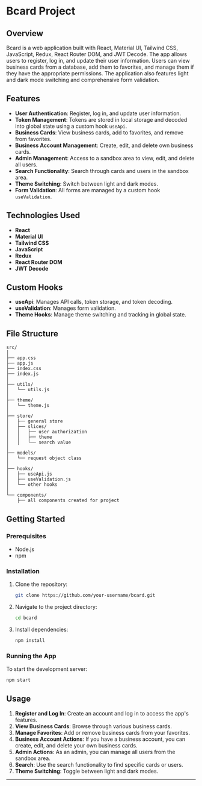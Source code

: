 # Bcard Project

## Overview

Bcard is a web application built with React, Material UI, Tailwind CSS, JavaScript, Redux, React Router DOM, and JWT Decode. The app allows users to register, log in, and update their user information. Users can view business cards from a database, add them to favorites, and manage them if they have the appropriate permissions. The application also features light and dark mode switching and comprehensive form validation.

## Features

- **User Authentication**: Register, log in, and update user information.
- **Token Management**: Tokens are stored in local storage and decoded into global state using a custom hook `useApi`.
- **Business Cards**: View business cards, add to favorites, and remove from favorites.
- **Business Account Management**: Create, edit, and delete own business cards.
- **Admin Management**: Access to a sandbox area to view, edit, and delete all users.
- **Search Functionality**: Search through cards and users in the sandbox area.
- **Theme Switching**: Switch between light and dark modes.
- **Form Validation**: All forms are managed by a custom hook `useValidation`.

## Technologies Used

- **React**
- **Material UI**
- **Tailwind CSS**
- **JavaScript**
- **Redux**
- **React Router DOM**
- **JWT Decode**

## Custom Hooks

- **useApi**: Manages API calls, token storage, and token decoding.
- **useValidation**: Manages form validation.
- **Theme Hooks**: Manage theme switching and tracking in global state.

## File Structure

```
src/
│
├── app.css
├── app.js
├── index.css
├── index.js
│
├── utils/
│   └── utils.js
│
├── theme/
│   └── theme.js
│
├── store/
│   ├── general store
│   ├── slices/
│   │   ├── user authorization
│   │   ├── theme
│   │   └── search value
│
├── models/
│   └── request object class
│
├── hooks/
│   ├── useApi.js
│   ├── useValidation.js
│   └── other hooks
│
└── components/
    ├── all components created for project
```

## Getting Started

### Prerequisites

- Node.js
- npm

### Installation

1. Clone the repository:
   ```bash
   git clone https://github.com/your-username/bcard.git
   ```
2. Navigate to the project directory:
   ```bash
   cd bcard
   ```
3. Install dependencies:
   ```bash
   npm install
   ```

### Running the App

To start the development server:
```bash
npm start
```



## Usage

1. **Register and Log In**: Create an account and log in to access the app's features.
2. **View Business Cards**: Browse through various business cards.
3. **Manage Favorites**: Add or remove business cards from your favorites.
4. **Business Account Actions**: If you have a business account, you can create, edit, and delete your own business cards.
5. **Admin Actions**: As an admin, you can manage all users from the sandbox area.
6. **Search**: Use the search functionality to find specific cards or users.
7. **Theme Switching**: Toggle between light and dark modes.




---
